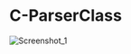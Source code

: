 # C-ParserClass

![Screenshot_1](https://github.com/AlimBodur/C-ParserClass/assets/97189611/9e9ff429-32af-4586-ab1d-0f56f053bffa)
